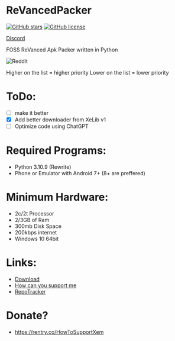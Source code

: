
# ReVancedPacker
[![GitHub stars](https://img.shields.io/github/stars/xemulat/ReVancedPacker?style=for-the-badge)](https://github.com/xemulat/ReVancedPacker/stargazers)
[![GitHub license](https://img.shields.io/github/license/xemulat/ReVancedPacker?style=for-the-badge)](https://github.com/xemulat/ReVancedPacker/blob/main/LICENSE)

[Discord](https://discord.gg/egSdNn6wUw)

FOSS ReVanced Apk Packer written in Python

![Reddit](https://i.imgur.com/scFNROw.jpeg)

Higher on the list = higher priority
Lower on the list = lower priority
# ToDo:
- [ ] make it better
- [x] Add better downloader from XeLib v1
- [ ] Optimize code using ChatGPT

# Required Programs:
- Python 3.10.9 (Rewrite)
- Phone or Emulator with Android 7+ (8+ are preffered)

# Minimum Hardware:
- 2c/2t Processor
- 2/3GB of Ram
- 300mb Disk Space
- 200kbps internet
- Windows 10 64bit

# Links:
- [Download](https://github.com/xemulat/ReVancedPacker/releases)
- [How can you support me](https://rentry.co/HowToSupportXem)
- [RepoTracker](https://repo-tracker.com/r/gh/xemulat/ReVancedPacker)

# Donate?
- https://rentry.co/HowToSupportXem

